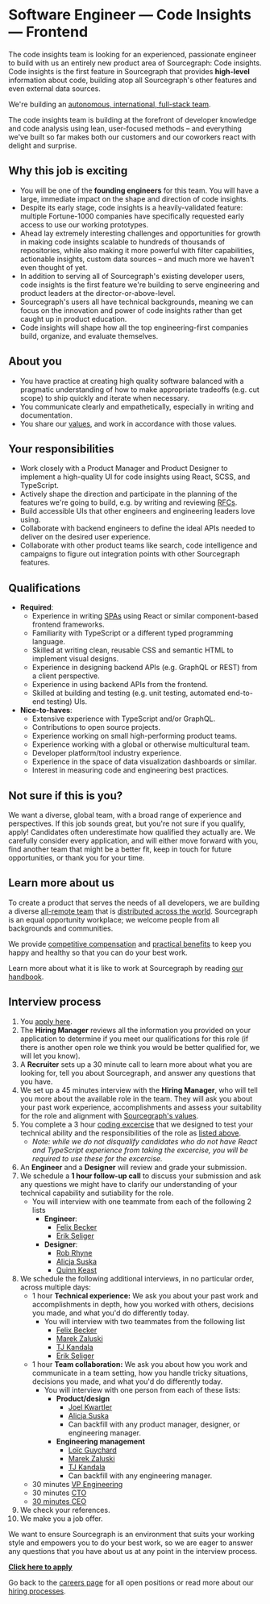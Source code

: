 # Software Engineer — Code Insights — Frontend

The code insights team is looking for an experienced, passionate engineer to build with us an entirely new product area of Sourcegraph: Code insights.
Code insights is the first feature in Sourcegraph that provides **high-level** information about code, building atop all Sourcegraph's other features and even external data sources.

We're building an [autonomous, international, full-stack team](https://about.sourcegraph.com/handbook/engineering/code-insights).

The code insights team is building at the forefront of developer knowledge and code analysis using lean, user-focused methods – and everything we've built so far makes both our customers and our coworkers react with delight and surprise.

## Why this job is exciting

- You will be one of the **founding engineers** for this team. You will have a large, immediate impact on the shape and direction of code insights.
- Despite its early stage, code insights is a heavily-validated feature: multiple Fortune-1000 companies have specifically requested early access to use our working prototypes.
- Ahead lay extremely interesting challenges and opportunities for growth in making code insights scalable to hundreds of thousands of repositories, while also making it more powerful with filter capabilities, actionable insights, custom data sources – and much more we haven't even thought of yet.
- In addition to serving all of Sourcegraph's existing developer users, code insights is the first feature we're building to serve engineering and product leaders at the director-or-above-level.
- Sourcegraph's users all have technical backgrounds, meaning we can focus on the innovation and power of code insights rather than get caught up in product education.
- Code insights will shape how all the top engineering-first companies build, organize, and evaluate themselves.

## About you

- You have practice at creating high quality software balanced with a pragmatic understanding of how to make appropriate tradeoffs (e.g. cut scope) to ship quickly and iterate when necessary.
- You communicate clearly and empathetically, especially in writing and documentation.
- You share our [values](../../../company/values.md), and work in accordance with those values.

## Your responsibilities

- Work closely with a Product Manager and Product Designer to implement a high-quality UI for code insights using React, SCSS, and TypeScript.
- Actively shape the direction and participate in the planning of the features we're going to build, e.g. by writing and reviewing [RFCs](https://about.sourcegraph.com/handbook/communication/rfcs).
- Build accessible UIs that other engineers and engineering leaders love using.
- Collaborate with backend engineers to define the ideal APIs needed to deliver on the desired user experience.
- Collaborate with other product teams like search, code intelligence and campaigns to figure out integration points with other Sourcegraph features.

## Qualifications

- **Required**:
  - Experience in writing [SPAs](https://en.wikipedia.org/wiki/Single-page_application) using React or similar component-based frontend frameworks.
  - Familiarity with TypeScript or a different typed programming language.
  - Skilled at writing clean, reusable CSS and semantic HTML to implement visual designs.
  - Experience in designing backend APIs (e.g. GraphQL or REST) from a client perspective.
  - Experience in using backend APIs from the frontend.
  - Skilled at building and testing (e.g. unit testing, automated end-to-end testing) UIs.
- **Nice-to-haves**:
  - Extensive experience with TypeScript and/or GraphQL.
  - Contributions to open source projects.
  - Experience working on small high-performing product teams.
  - Experience working with a global or otherwise multicultural team.
  - Developer platform/tool industry experience.
  - Experience in the space of data visualization dashboards or similar.
  - Interest in measuring code and engineering best practices.

## Not sure if this is you?

We want a diverse, global team, with a broad range of experience and perspectives. If this job sounds great, but you're not sure if you qualify, apply! Candidates often underestimate how qualified they actually are. We carefully consider every application, and will either move forward with you, find another team that might be a better fit, keep in touch for future opportunities, or thank you for your time.

## Learn more about us

To create a product that serves the needs of all developers, we are building a diverse [all-remote team](https://about.sourcegraph.com/company/remote) that is [distributed across the world](https://about.sourcegraph.com/company/team). Sourcegraph is an equal opportunity workplace; we welcome people from all backgrounds and communities.

We provide [competitive compensation](https://about.sourcegraph.com/handbook/people-ops/compensation) and [practical benefits](https://about.sourcegraph.com/handbook/people-ops/benefits-and-perks) to keep you happy and healthy so that you can do your best work.

Learn more about what it is like to work at Sourcegraph by reading [our handbook](https://about.sourcegraph.com/handbook).

## Interview process

1. You [apply here](https://jobs.lever.co/sourcegraph/73fda68b-c821-4627-af07-41a0850072fb/apply).
1. The **Hiring Manager** reviews all the information you provided on your application to determine if you meet our qualifications for this role (if there is another open role we think you would be better qualified for, we will let you know).
1. A **Recruiter** sets up a 30 minute call to learn more about what you are looking for, tell you about Sourcegraph, and answer any questions that you have.
1. We set up a 45 minutes interview with the **Hiring Manager**, who will tell you more about the available role in the team. They will ask you about your past work experience, accomplishments and assess your suitability for the role and alignment with [Sourcegraph's values](../../../company/values.md).
1. You complete a 3 hour [coding excercise](software-engineer-coding-exercise.md#frontend-coding-exercise) that we designed to test your technical ability and the responsibilities of the role as [listed above](#your-responsibilities).
   - _Note: while we do not disqualify candidates who do not have React and TypeScript experience from taking the excercise, you will be required to use these for the excercise._
1. An **Engineer** and a **Designer** will review and grade your submission.
1. We schedule a **1 hour follow-up call** to discuss your submission and ask any questions we might have to clarify our understanding of your technical capability and sutiability for the role.
   - You will interview with one teammate from each of the following 2 lists
      - **Engineer**:
         - [Felix Becker](../../../company/team/index.md#felix-becker)
         - [Erik Seliger](../../../company/team/index.md#erik-seliger)
      - **Designer**:
         - [Rob Rhyne](../../../company/team/index.md#rob-rhyne)
         - [Alicja Suska](../../../company/team/index.md#alicja-suska-she-her)
         - [Quinn Keast](../../../company/team/index.md#quinn-keast-he-him)
1. We schedule the following additional interviews, in no particular order, across multiple days:
   - 1 hour **Technical experience:** We ask you about your past work and accomplishments in depth, how you worked with others, decisions you made, and what you'd do differently today.
      - You will interview with two teammates from the following list
        - [Felix Becker](../../../company/team/index.md#felix-becker)
        - [Marek Zaluski](../../../company/team/index.md#marek-zaluski)
        - [TJ Kandala](../../../company/team/index.md#tharuntej-kandala-he-him)
        - [Erik Seliger](../../../company/team/index.md#erik-seliger)
   - 1 hour **Team collaboration:** We ask you about how you work and communicate in a team setting, how you handle tricky situations, decisions you made, and what you'd do differently today.
      - You will interview with one person from each of these lists:
        - **Product/design**
          - [Joel Kwartler](../../../company/team/index.md#joel-kwartler-he-him)
          - [Alicja Suska](../../../company/team/index.md#alicja-suska-she-her)
          - Can backfill with any product manager, designer, or engineering manager.
        - **Engineering management**
          - [Loïc Guychard](../../../company/team/index.md#lo%c3%afc-guychard)
          - [Marek Zaluski](../../../company/team/index.md#marek-zaluski)
          - [TJ Kandala](../../../company/team/index.md#tharuntej-kandala-he-him)
          -  Can backfill with any engineering manager.
   - 30 minutes [VP Engineering](../../../company/team/index.md#nick-snyder-he-him)
   - 30 minutes [CTO](../../../company/team/index.md#beyang-liu)
   - [30 minutes CEO](../../ceo/index.md#interviews-with-me)
1. We check your references.
1. We make you a job offer.

We want to ensure Sourcegraph is an environment that suits your working style and empowers you to do your best work, so we are eager to answer any questions that you have about us at any point in the interview process.

**[Click here to apply](https://jobs.lever.co/sourcegraph/73fda68b-c821-4627-af07-41a0850072fb/apply)**

Go back to the [careers page](../../../company/careers.md) for all open positions or read more about our [hiring processes](../../people-ops/hiring/index.md).
